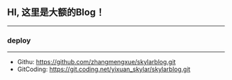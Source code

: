 ## HI, 这里是大额的Blog！
------------------------

### deploy
--------------------

- Githu: https://github.com/zhangmengxue/skylarblog.git
- GitCoding: https://git.coding.net/yixuan_skylar/skylarblog.git

